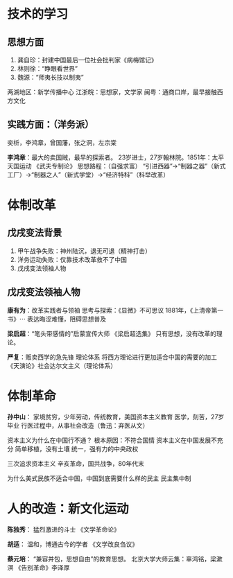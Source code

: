 # 技术的学习
## 思想方面
1. 龚自珍：封建中国最后一位社会批判家《病梅馆记》
2. 林则徐：“睁眼看世界”
3. 魏源：“师夷长技以制夷”

两湖地区：新学传播中心
江浙皖：思想家，文学家
闽粤：通商口岸，最早接触西方文化

## 实践方面：（洋务派）
奕析，李鸿章，曾国藩，张之洞，左宗棠

**李鸿章**：最大的卖国贼，最早的探索者。
23岁进士，27岁翰林院。1851年：太平天国运动
《武夫专制论》
思想路程：（自强求富）
“引进西器”$\rightarrow$“制器之器”（新式工厂）$\rightarrow$“制器之人”（新式学堂）$\rightarrow$“经济特科”（科举改革）
# 体制改革
## 戊戌变法背景
1. 甲午战争失败：神州陆沉，退无可退（精神打击）
2. 洋务运动失败：仅靠技术改革救不了中国
3. 戊戌变法领袖人物

## 戊戌变法领袖人物
**康有为**：改革实践者与领袖
思考与探索：《显微》不可思议
1881年，《上清帝第一书》$\cdots$
表达晦涩难懂，阻碍思想普及

**梁启超**：“笔头带感情的”启蒙宣传大师
《梁启超选集》
只有思想，没有改革的理论。

**严复**：贩卖西学的急先锋
理论体系
将西方理论进行更加适合中国的需要的加工
《天演论》社会达尔文主义（理论体系）
# 体制革命
**孙中山**：
家境贫穷，少年劳动，传统教育，美国资本主义教育
医学，刻苦，27岁毕业
行医过程中，从事社会改造（鲁迅：弃医从文）

资本主义为什么在中国行不通？
根本原因：不符合国情
资本主义在中国发展不充分
简单移植，没有土壤
统一，强有力的中央政权

三次追求资本主义
辛亥革命，国共战争，80年代末

为什么美式民族不适合中国，中国到底需要什么样的民主
民主集中制

# 人的改造：新文化运动
**陈独秀**：
猛烈激进的斗士
《文学革命论》

**胡适**：
温和，博通古今的学者
《文学改良刍议》

**蔡元培**：
“兼容并包，思想自由”的教育思想。
北京大学大师云集：辜鸿铭，梁漱溟
《告别革命》李泽厚